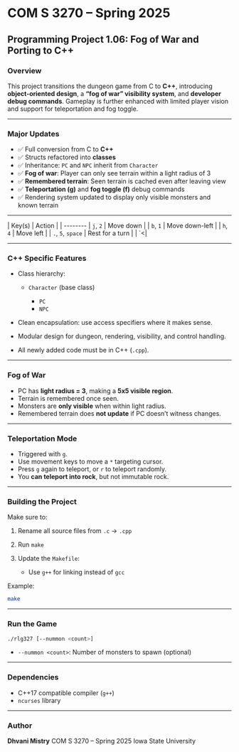 # COM S 3270 – Spring 2025

## Programming Project 1.06: Fog of War and Porting to C++

### Overview

This project transitions the dungeon game from C to **C++**, introducing **object-oriented design**, a **“fog of war” visibility system**, and **developer debug commands**. Gameplay is further enhanced with limited player vision and support for teleportation and fog toggle.

---

### Major Updates

* ✅ Full conversion from C to **C++**
* ✅ Structs refactored into **classes**
* ✅ Inheritance: `PC` and `NPC` inherit from `Character`
* ✅ **Fog of war**: Player can only see terrain within a light radius of 3
* ✅ **Remembered terrain**: Seen terrain is cached even after leaving view
* ✅ **Teleportation (g)** and **fog toggle (f)** debug commands
* ✅ Rendering system updated to display only visible monsters and known terrain

---

| Key(s)            | Action                                    |
| --------
| `j`, `2`          | Move down                                 |
| `b`, `1`          | Move down-left                            |
| `h`, `4`          | Move left                                 |
| `.`, `5`, `space` | Rest for a turn                           |
| `<|

---

### C++ Specific Features

* Class hierarchy:

  * `Character` (base class)

    * `PC`
    * `NPC`
* Clean encapsulation: use access specifiers where it makes sense.
* Modular design for dungeon, rendering, visibility, and control handling.
* All newly added code must be in C++ (`.cpp`).

---

### Fog of War

* PC has **light radius = 3**, making a **5x5 visible region**.
* Terrain is remembered once seen.
* Monsters are **only visible** when within light radius.
* Remembered terrain does **not update** if PC doesn’t witness changes.

---

### Teleportation Mode

* Triggered with `g`.
* Use movement keys to move a `*` targeting cursor.
* Press `g` again to teleport, or `r` to teleport randomly.
* You **can teleport into rock**, but not immutable rock.

---

### Building the Project

Make sure to:

1. Rename all source files from `.c` → `.cpp`
2. Run `make`
3. Update the `Makefile`:

   * Use `g++` for linking instead of `gcc`

Example:

```bash
make
```

---

### Run the Game

```bash
./rlg327 [--nummon <count>]
```

* `--nummon <count>`: Number of monsters to spawn (optional)
---

### Dependencies

* C++17 compatible compiler (`g++`)
* `ncurses` library

---

### Author

**Dhvani Mistry**
COM S 3270 – Spring 2025
Iowa State University
